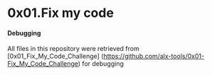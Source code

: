 # 0x01.Fix my code
#### Debugging

All files in this repository were retrieved from [0x01_Fix_My_Code_Challenge] (https://github.com/alx-tools/0x01-Fix_My_Code_Challenge) for debugging
